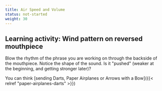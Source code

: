 ```yaml
---
title: Air Speed and Volume
status: not-started
weight: 30
---
```



## Learning activity: Wind pattern on reversed mouthpiece

Blow the rhythm of the phrase you are working on through the backside of the mouthpiece.
Notice the shape of the sound. Is it "pushed" (weaker at the beginning, and getting stronger later)?

You can think [sending Darts, Paper Airplanes or Arrows with a Bow]({{< relref "paper-airplanes-darts" >}})
